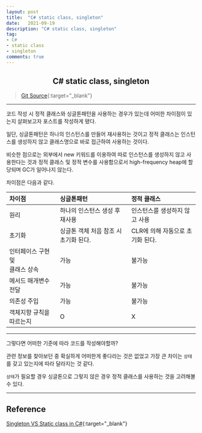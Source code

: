 ```yaml
---
layout: post
title:  "C# static class, singleton"
date:   2021-09-19
description: "C# static class, singleton"
tag: 
- C#
- static class
- singleton
comments: true
---
```


## <center>C# static class, singleton</center>

>[Git Source](https://github.com/chanos-dev/blogcode/tree/master/21-0918){:target="_blank"}

---

코드 작성 시 정적 클래스와 싱글톤패턴을 사용하는 경우가 있는데 어떠한 차이점이 있는지 살펴보고자 포스트를 작성하게 됐다.

일단, 싱글톤패턴은 하나의 인스턴스를 만들어 재사용하는 것이고 정적 클래스는 인스턴스를 생성하지 않고 클래스명으로 바로 접근하여 사용하는 것이다.

비슷한 점으로는 외부에서 new 키워드를 이용하여 따로 인스턴스를 생성하지 않고 사용한다는 것과 정적 클래스 및 정적 변수를 사용함으로서 high-frequency heap에 할당되며 GC가 일어나지 않는다.

차이점은 다음과 같다.

| 차이점 | 싱글톤패턴 | 정적 클래스 |
| :- | :- | :- |
| 원리 | 하나의 인스턴스 생성 후 재사용 | 인스턴스를 생성하지 않고 사용 |
| 초기화 | 싱글톤 객체 처음 참조 시 초기화 된다. | CLR에 의해 자동으로 초기화 된다. |
| 인터페이스 구현 <br>및<br>클래스 상속 | 가능 | 불가능 |
| 메서드 매개변수 전달 | 가능 | 불가능 |
| 의존성 주입 | 가능 | 불가능 |
| 객체지향 규칙을 따르는지 | O | X | 

---

그렇다면 어떠한 기준에 따라 코드를 작성해야할까?

관련 정보를 찾아보던 중 확실하게 어떠한게 좋다라는 것은 없었고 가장 큰 차이는 `상태`를 갖고 있는지에 따라 달라지는 것 같다.

`상태`가 필요할 경우 싱글톤으로 그렇지 않은 경우 정적 클래스를 사용하는 것을 고려해볼 수 있다.

---

## Reference

[Singleton VS Static class in C#](https://dotnettutorials.net/lesson/singleton-vs-static-class/){:target="_blank"}